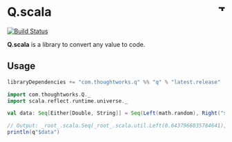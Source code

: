 # Q.scala <a href="http://thoughtworks.com/"><img align="right" src="https://www.thoughtworks.com/imgs/tw-logo.png" title="ThoughtWorks" height="15"/></a>

[![Build Status](https://travis-ci.org/ThoughtWorksInc/Q.scala.svg?branch=master)](https://travis-ci.org/ThoughtWorksInc/Q.scala)

**Q.scala** is a library to convert any value to code.

## Usage

``` sbt
libraryDependencies += "com.thoughtworks.q" %% "q" % "latest.release"
```

``` scala
import com.thoughtworks.Q._
import scala.reflect.runtime.universe._

val data: Seq[Either[Double, String]] = Seq(Left(math.random), Right("string data")) 

// Output: _root_.scala.Seq(_root_.scala.util.Left(0.6437966035784641), _root_.scala.util.Right("string data"))
println(q"$data")
```
